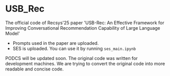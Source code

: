 # USB_Rec
The official code of Recsys'25 paper 'USB-Rec: An Effective Framework for Improving Conversational Recommendation Capability of Large Language Model'

- Prompts used in the paper are uploaded.
- SES is uploaded. You can use it by running `ses_main.ipynb`

PODCS will be updated soon.
The original code was written for development machines. We are trying to convert the original code into more readable and concise code.
